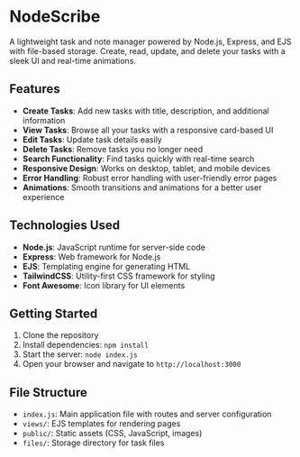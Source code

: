 # NodeScribe

A lightweight task and note manager powered by Node.js, Express, and EJS with file-based storage. Create, read, update, and delete your tasks with a sleek UI and real-time animations.

## Features

- **Create Tasks**: Add new tasks with title, description, and additional information
- **View Tasks**: Browse all your tasks with a responsive card-based UI
- **Edit Tasks**: Update task details easily
- **Delete Tasks**: Remove tasks you no longer need
- **Search Functionality**: Find tasks quickly with real-time search
- **Responsive Design**: Works on desktop, tablet, and mobile devices
- **Error Handling**: Robust error handling with user-friendly error pages
- **Animations**: Smooth transitions and animations for a better user experience

## Technologies Used

- **Node.js**: JavaScript runtime for server-side code
- **Express**: Web framework for Node.js
- **EJS**: Templating engine for generating HTML
- **TailwindCSS**: Utility-first CSS framework for styling
- **Font Awesome**: Icon library for UI elements

## Getting Started

1. Clone the repository
2. Install dependencies: `npm install`
3. Start the server: `node index.js`
4. Open your browser and navigate to `http://localhost:3000`

## File Structure

- `index.js`: Main application file with routes and server configuration
- `views/`: EJS templates for rendering pages
- `public/`: Static assets (CSS, JavaScript, images)
- `files/`: Storage directory for task files
